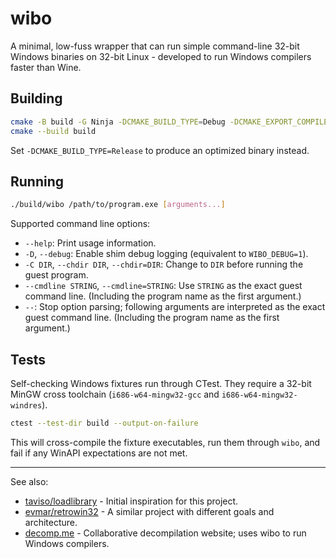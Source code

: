 # wibo

A minimal, low-fuss wrapper that can run simple command-line 32-bit Windows binaries on 32-bit Linux - developed to run Windows compilers faster than Wine.

## Building

```sh
cmake -B build -G Ninja -DCMAKE_BUILD_TYPE=Debug -DCMAKE_EXPORT_COMPILE_COMMANDS=ON -DBUILD_TESTING=ON
cmake --build build
```

Set `-DCMAKE_BUILD_TYPE=Release` to produce an optimized binary instead.

## Running

```sh
./build/wibo /path/to/program.exe [arguments...]
```

Supported command line options:

- `--help`: Print usage information.
- `-D`, `--debug`: Enable shim debug logging (equivalent to `WIBO_DEBUG=1`).
- `-C DIR`, `--chdir DIR`, `--chdir=DIR`: Change to `DIR` before running the guest program.
- `--cmdline STRING`, `--cmdline=STRING`: Use `STRING` as the exact guest command line. (Including the program name as the first argument.)
- `--`: Stop option parsing; following arguments are interpreted as the exact guest command line. (Including the program name as the first argument.)

## Tests

Self-checking Windows fixtures run through CTest. They require a 32-bit MinGW cross toolchain (`i686-w64-mingw32-gcc` and `i686-w64-mingw32-windres`).

```sh
ctest --test-dir build --output-on-failure
```

This will cross-compile the fixture executables, run them through `wibo`, and fail if any WinAPI expectations are not met.

---

See also:
* [taviso/loadlibrary](https://github.com/taviso/loadlibrary) - Initial inspiration for this project.
* [evmar/retrowin32](https://github.com/evmar/retrowin32) - A similar project with different goals and architecture.
* [decomp.me](https://decomp.me) - Collaborative decompilation website; uses wibo to run Windows compilers.
